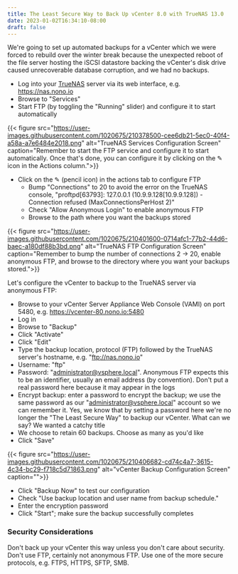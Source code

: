 ```yaml
---
title: The Least Secure Way to Back Up vCenter 8.0 with TrueNAS 13.0
date: 2023-01-02T16:34:10-08:00
draft: false
---
```


We're going to set up automated backups for a vCenter which we were forced to
rebuild over the winter break because the unexpected reboot of the file server
hosting the iSCSI datastore backing the vCenter's disk drive caused
unrecoverable database corruption, and we had no backups.

- Log into your [TrueNAS](https://www.truenas.com/) server via its web
  interface, e.g. <https://nas.nono.io>
- Browse to "Services"
- Start FTP (by toggling the "Running" slider) and configure it to start
  automatically

{{< figure src="https://user-images.githubusercontent.com/1020675/210378500-cee6db21-5ec0-40f4-a58a-a7e6484e2018.png" alt="TrueNAS Services Configuration Screen"  caption="Remember to start the FTP service and configure it to start automatically. Once that's done, you can configure it by clicking on the ✎ icon in the Actions column.">}}

- Click on the ✎ (pencil icon) in the actions tab to configure FTP
  - Bump "Connections" to 20 to avoid the error on the TrueNAS console,
    "proftpd[63793]: 127.0.0.1 (10.9.9.128[10.9.9.128]) - Connection refused
    (MaxConnectionsPerHost 2)"
  - Check "Allow Anonymous Login" to enable anonymous FTP
  - Browse to the path where you want the backups stored

{{< figure src="https://user-images.githubusercontent.com/1020675/210401600-0714afc1-77b2-44d6-baec-a180df88b3bd.png" alt="TrueNAS FTP Configuration Screen"  caption="Remember to bump the number of connections 2 → 20, enable anonymous FTP, and browse to the directory where you want your backups stored.">}}

Let's configure the vCenter to backup to the TrueNAS server via anonymous FTP:

- Browse to your vCenter Server Appliance Web Console (VAMI) on port 5480, e.g.
  <https://vcenter-80.nono.io:5480>
- Log in
- Browse to "Backup"
- Click "Activate"
- Click "Edit"
- Type the backup location, protocol (FTP) followed by the TrueNAS server's
  hostname, e.g. "ftp://nas.nono.io"
- Username: "ftp"
- Password: "administrator@vsphere.local". Anonymous FTP expects this to be an
  identifier, usually an email address (by convention). Don't put a real
  password here because it may appear in the logs
- Encrypt backup: enter a password to encrypt the backup; we use the same
  password as our "administrator@vsphere.local" account so we can remember it.
  Yes, we know that by setting a password here we're no longer the "The Least
  Secure Way" to backup our vCenter. What can we say? We wanted a catchy title
- We choose to retain 60 backups. Choose as many as you'd like
- Click "Save"

{{< figure src="https://user-images.githubusercontent.com/1020675/210406682-cd74c4a7-3615-4c34-bc29-f718c5d71863.png" alt="vCenter Backup Configuration Screen"  caption="">}}

- Click "Backup Now" to test our configuration
- Check "Use backup location and user name from backup schedule."
- Enter the encryption password
- Click "Start"; make sure the backup successfully completes

### Security Considerations

Don't back up your vCenter this way unless you don't care about security. Don't
use FTP, certainly not anonymous FTP. Use one of the more secure protocols,
e.g. FTPS, HTTPS, SFTP, SMB.
